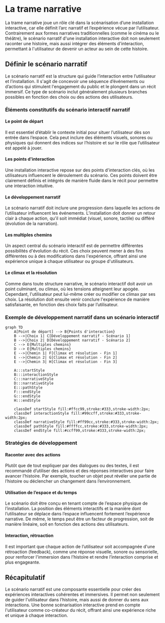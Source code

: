# La trame narrative

La trame narrative joue un rôle clé dans la scénarisation d’une installation interactive, car elle définit l’arc narratif et l’expérience vécue par l’utilisateur. Contrairement aux formes narratives traditionnelles (comme le cinéma ou le théâtre), le scénario narratif d'une installation interactive doit non seulement raconter une histoire, mais aussi intégrer des éléments d'interaction, permettant à l'utilisateur de devenir un acteur au sein de cette histoire.

## Définir le scénario narratif

Le scénario narratif est la structure qui guide l’interaction entre l’utilisateur et l’installation. Il s'agit de concevoir une séquence d’événements ou d’actions qui stimulent l'engagement du public et le plongent dans un récit immersif. Ce type de scénario inclut généralement plusieurs branches possibles en fonction des choix ou des actions des utilisateurs.

### Éléments constitutifs du scénario interactif narratif

#### Le point de départ

Il est essentiel d’établir le contexte initial pour situer l’utilisateur dès son entrée dans l’espace. Cela peut inclure des éléments visuels, sonores ou physiques qui donnent des indices sur l’histoire et sur le rôle que l’utilisateur est appelé à jouer. 

#### Les points d'interaction

Une installation interactive repose sur des points d'interaction clés, où les utilisateurs influencent le déroulement du scénario. Ces points doivent être clairement définis et intégrés de manière fluide dans le récit pour permettre une interaction intuitive.

#### Le développement narratif 

Le scénario narratif doit inclure une progression dans laquelle les actions de l’utilisateur influencent les événements. L’installation doit donner un retour clair à chaque action, qu'il soit immédiat (visuel, sonore, tactile) ou différé (évolution de la narration).

#### Les multiples chemins

Un aspect central du scénario interactif est de permettre différentes possibilités d'évolution du récit. Ces choix peuvent mener à des fins différentes ou à des modifications dans l'expérience, offrant ainsi une expérience unique à chaque utilisateur ou groupe d'utilisateurs.

#### Le climax et la résolution

Comme dans toute structure narrative, le scénario interactif doit avoir un point culminant, ou climax, où les tensions atteignent leur apogée. Cependant, l'utilisateur peut lui-même créer ou modifier ce climax par ses choix. La résolution doit ensuite venir conclure l'expérience de manière satisfaisante, en fonction des choix faits par l’utilisateur.


### Exemple de développement narratif dans un scénario interactif 

```mermaid
graph TD
    A[Point de départ] --> B{Points d'interaction}
    B -->|Choix 1| C[Développement narratif - Scénario 1]
    B -->|Choix 2| D[Développement narratif - Scénario 2]
    C --> E{Multiples chemins}
    D --> E{Multiples chemins}
    E -->|Chemin 1| F[Climax et résolution - Fin 1]
    E -->|Chemin 2| G[Climax et résolution - Fin 2]
    E -->|Chemin 3| H[Climax et résolution - Fin 3]

    A:::startStyle
    B:::interactionStyle
    C:::narrativeStyle
    D:::narrativeStyle
    E:::pathStyle
    F:::endStyle
    G:::endStyle
    H:::endStyle

    classDef startStyle fill:#ffcc99,stroke:#333,stroke-width:2px;
    classDef interactionStyle fill:#99ccff,stroke:#333,stroke-width:2px;
    classDef narrativeStyle fill:#ff99cc,stroke:#333,stroke-width:2px;
    classDef pathStyle fill:#ffffcc,stroke:#333,stroke-width:2px;
    classDef endStyle fill:#ccff99,stroke:#333,stroke-width:2px;

```

### Stratégies de développement

#### Raconter avec des actions

Plutôt que de tout expliquer par des dialogues ou des textes, il est recommandé d’utiliser des actions et des réponses interactives pour faire avancer l’histoire. Par exemple, toucher un objet peut révéler une partie de l’histoire ou déclencher un changement dans l’environnement.

#### Utilisation de l’espace et du temps

Le scénario doit être conçu en tenant compte de l’espace physique de l’installation. La position des éléments interactifs et la manière dont l’utilisateur se déplace dans l’espace influencent fortement l’expérience narrative. De même, le temps peut être un facteur de progression, soit de manière linéaire, soit en fonction des actions des utilisateurs.

#### Interaction, rétroaction

Il est important que chaque action de l’utilisateur soit accompagnée d'une rétroaction (feedback), comme une réponse visuelle, sonore ou sensorielle, pour renforcer l'immersion dans l’histoire et rendre l’interaction comprise et plus engageante.


## Récapitulatif

Le scénario narratif est une composante essentielle pour créer des expériences interactives cohérentes et immersives. Il permet non seulement de guider l'utilisateur dans l’histoire, mais aussi de donner du sens aux interactions. Une bonne scénarisation interactive prend en compte l'utilisateur comme co-créateur du récit, offrant ainsi une expérience riche et unique à chaque interaction.